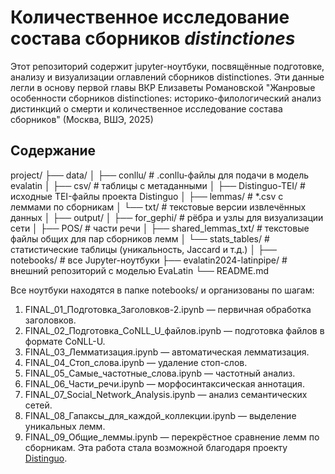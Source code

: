 # Количественное исследование состава сборников _distinctiones_ 


Этот репозиторий содержит jupyter-ноутбуки, посвящённые подготовке, анализу и визуализации оглавлений сборников distinctiones. Эти данные легли в основу первой главы ВКР Елизаветы Романовской "Жанровые особенности сборников distinctiones: историко-филологический анализ дистинкций о смерти и количественное исследование состава сборников" (Москва, ВШЭ, 2025)

## Содержание

project/
├── data/
│   ├── conllu/               # .conllu-файлы для подачи в модель evalatin
│   ├── csv/                  # таблицы с метаданными
│   ├── Distinguo-TEI/        # исходные TEI-файлы проекта Distinguo
│   ├── lemmas/               # *.csv с леммами по сборникам
│   └── txt/                  # текстовые версии извлечённых данных
│
├── output/
│   ├── for_gephi/            # рёбра и узлы для визуализации сети
│   ├── POS/                  # части речи
│   ├── shared_lemmas_txt/    # текстовые файлы общих для пар сборников лемм 
│   └── stats_tables/         # статистические таблицы (уникальность, Jaccard и т.д.)
│
├── notebooks/                # все Jupyter-ноутбуки
├── evalatin2024-latinpipe/  # внешний репозиторий с моделью EvaLatin
└── README.md

Все ноутбуки находятся в папке notebooks/ и организованы по шагам:

1. FINAL_01_Подготовка_Заголовков-2.ipynb — первичная обработка заголовков.
2. FINAL_02_Подготовка_CoNLL_U_файлов.ipynb — подготовка файлов в формате CoNLL-U.
3. FINAL_03_Лемматизация.ipynb — автоматическая лемматизация.
4. FINAL_04_Стоп_слова.ipynb — удаление стоп-слов.
5. FINAL_05_Самые_частотные_слова.ipynb — частотный анализ.
6. FINAL_06_Части_речи.ipynb — морфосинтаксическая аннотация.
7. FINAL_07_Social_Network_Analysis.ipynb — анализ семантических сетей.
8. FINAL_08_Гапаксы_для_каждой_коллекции.ipynb — выделение уникальных лемм.
9. FINAL_09_Общие_леммы.ipynb — перекрёстное сравнение лемм по сборникам.
Эта работа стала возможной благодаря проекту [Distinguo](https://distinguo.huma-num.fr). 
